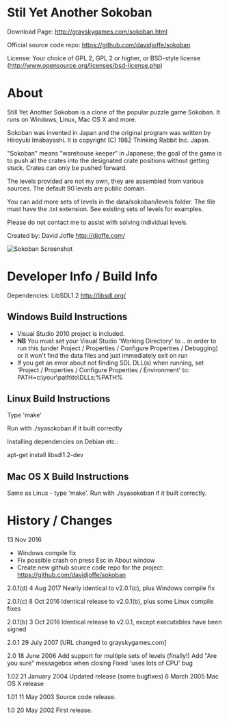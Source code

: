 # Stil Yet Another Sokoban

Download Page: http://grayskygames.com/sokoban.html

Official source code repo: https://github.com/davidjoffe/sokoban

License: Your choice of GPL 2, GPL 2 or higher, or BSD-style license (http://www.opensource.org/licenses/bsd-license.php)

# About

Still Yet Another Sokoban is a clone of the popular puzzle game Sokoban. It runs on Windows, Linux, Mac OS X and more.

Sokoban was invented in Japan and the original program was written by Hiroyuki Imabayashi. It is copyright (C) 1982 Thinking Rabbit Inc. Japan.

"Sokoban" means "warehouse keeper" in Japanese; the goal of the game is to push all the crates into the designated crate positions without getting stuck. Crates can only be pushed forward.

The levels provided are not my own, they are assembled from various sources. The default 90 levels are public domain.

You can add more sets of levels in the data/sokoban/levels folder. The file must have the .txt extension. See existing sets of levels for examples.

Please do not contact me to assist with solving individual levels.

Created by: David Joffe http://djoffe.com/

![Sokoban Screenshot](http://grayskygames.com/sokoban/gallery/SYA%20Sokoban.png)

# Developer Info / Build Info

Dependencies:  LibSDL1.2 http://libsdl.org/

## Windows Build Instructions

* Visual Studio 2010 project is included.
* **NB** You must set your Visual Studio 'Working Directory' to .. in order to run this (under Project / Properties / Configure Properties / Debugging) or it won't find the data files and just immediately exit on run
* If you get an error about not finding SDL DLL(s) when running, set 'Project / Properties / Configure Properties / Environment' to: PATH=c:\your\path\to\DLLs;%PATH%

## Linux Build Instructions

Type 'make'

Run with ./syasokoban if it built correctly

Installing dependencies on Debian etc.:

apt-get install libsdl1.2-dev

## Mac OS X Build Instructions

Same as Linux - type 'make'. Run with ./syasokoban if it built correctly.

# History / Changes

13 Nov 2016

* Windows compile fix
* Fix possible crash on press Esc in About window
* Create new github source code repo for the project: https://github.com/davidjoffe/sokoban

2.0.1(d)        4 Aug 2017
                Nearly identical to v2.0.1(c), plus Windows compile fix

2.0.1(c)        8 Oct 2016
                Identical release to v2.0.1(b), plus some Linux compile fixes

2.0.1(b)        3 Oct 2016
                Identical release to v2.0.1, except executables have been signed

2.0.1           29 July 2007
                [URL changed to grayskygames.com]

2.0             18 June 2006
                Add support for multiple sets of levels (finally!)
                Add "Are you sure" messagebox when closing
                Fixed 'uses lots of CPU' bug

1.02            21 January 2004
                Updated release (some bugfixes)
                6 March 2005
                Mac OS X release

1.01            11 May 2003
                Source code release.

1.0             20 May 2002
                First release.
